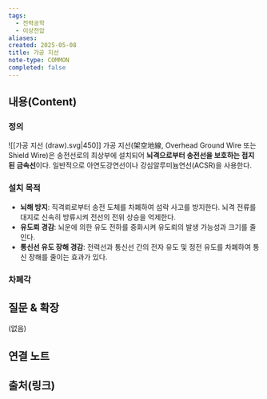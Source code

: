 ```yaml
---
tags:
  - 전력공학
  - 이상전압
aliases: 
created: 2025-05-08
title: 가공 지선
note-type: COMMON
completed: false
---
```


## 내용(Content)
### 정의
![[가공 지선 (draw).svg|450]]
가공 지선(架空地線, Overhead Ground Wire 또는 Shield Wire)은 송전선로의 최상부에 설치되어 **뇌격으로부터 송전선을 보호하는 접지된 금속선**이다. 일반적으로 아연도강연선이나 강심알루미늄연선(ACSR)을 사용한다.

### 설치 목적
- **뇌해 방지**: 직격뢰로부터 송전 도체를 차폐하여 섬락 사고를 방지한다. 뇌격 전류를 대지로 신속히 방류시켜 전선의 전위 상승을 억제한다.
- **유도뢰 경감**: 뇌운에 의한 유도 전하를 중화시켜 유도뢰의 발생 가능성과 크기를 줄인다.
- **통신선 유도 장해 경감**: 전력선과 통신선 간의 전자 유도 및 정전 유도를 차폐하여 통신 장해를 줄이는 효과가 있다.

### 차폐각

## 질문 & 확장

(없음)

## 연결 노트

## 출처(링크)
